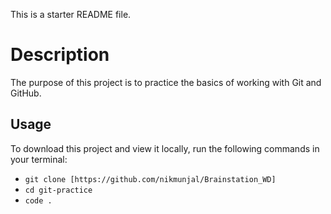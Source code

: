 This is a starter README file.

# Description

The purpose of this project is to practice the basics of working with Git and GitHub.

## Usage

To download this project and view it locally, run the following commands in your terminal:

- `git clone [https://github.com/nikmunjal/Brainstation_WD]`
- `cd git-practice`
- `code .`
